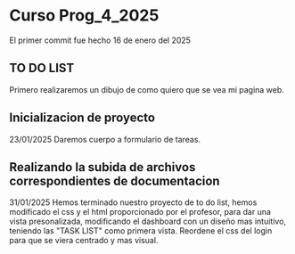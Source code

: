 # Curso Prog_4_2025
El primer commit fue hecho 16 de enero del 2025

## TO DO LIST
Primero realizaremos un dibujo de como quiero que se vea mi pagina web.

## Inicializacion de proyecto
23/01/2025 Daremos cuerpo a formulario de tareas.

## Realizando la subida de archivos correspondientes de documentacion
31/01/2025 Hemos terminado nuestro proyecto de to do list, hemos modificado el css y el html proporcionado por el profesor, para dar una vista presonalizada, modificando el dashboard con un diseño mas intuitivo, teniendo las "TASK LIST" como primera vista.
Reordene el css del login para que se viera centrado y mas visual.
